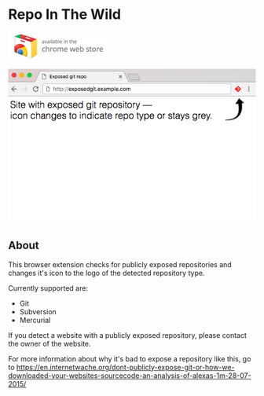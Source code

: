 # Repo In The Wild
[![Download from Chrome Webstore](promo/chromestore_badge.png)](https://chrome.google.com/webstore/detail/repo-in-the-wild/aikcllliacgpbnpalenkkmhciaekgfdl?hl=en-US&gl=DE)


![Screenshot in use](promo/screenshot.png)

## About
This browser extension checks for publicly exposed repositories and changes it's icon to the logo of the detected repository type.

Currently supported are:
 * Git
 * Subversion
 * Mercurial

If you detect a website with a publicly exposed repository, please contact the owner of the website. 

For more information about why it's bad to expose a repository like this, go to https://en.internetwache.org/dont-publicly-expose-git-or-how-we-downloaded-your-websites-sourcecode-an-analysis-of-alexas-1m-28-07-2015/

